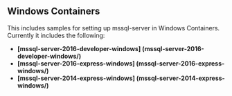 ## Windows Containers
This includes samples for setting up mssql-server in Windows Containers. Currently it includes the following:
- __[mssql-server-2016-developer-windows] (mssql-server-2016-developer-windows/)__
- __[mssql-server-2016-express-windows] (mssql-server-2016-express-windows/)__
- __[mssql-server-2014-express-windows] (mssql-server-2014-express-windows/)__

